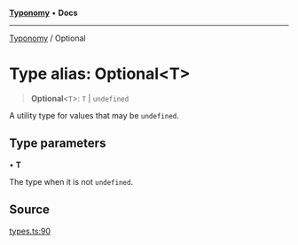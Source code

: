 [**Typonomy**](../README.md) • **Docs**

***

[Typonomy](../globals.md) / Optional

# Type alias: Optional\<T\>

> **Optional**\<`T`\>: `T` \| `undefined`

A utility type for values that may be `undefined`.

## Type parameters

• **T**

The type when it is not `undefined`.

## Source

[types.ts:90](https://github.com/softcraft-development/typonomy/blob/5469316e6ff7a55df7069c91f81292468fab4b62/src/types.ts#L90)
